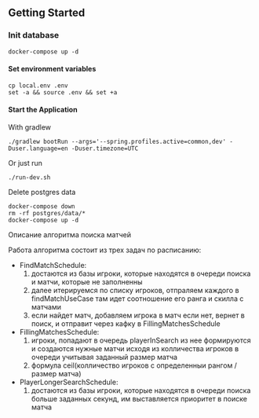 ## Getting Started

### Init database
```
docker-compose up -d
```

#### Set environment variables
```
cp local.env .env
set -a && source .env && set +a
``` 

#### Start the Application

With gradlew
```
./gradlew bootRun --args='--spring.profiles.active=common,dev' -Duser.language=en -Duser.timezone=UTC
```

Or just run
```
./run-dev.sh
```

Delete postgres data
```
docker-compose down
rm -rf postgres/data/*
docker-compose up -d
```

Описание алгоритма поиска матчей

Работа алгоритма состоит из трех задач по расписанию:
- FindMatchSchedule: 
    1) достаются из базы игроки, которые находятся в очереди поиска и матчи, которые не заполненны
    2) далее итерируемся по списку игроков, отпраляем каждого в findMatchUseCase там идет соотношение его ранга и скилла с матчами
    3) если найдет матч, добавляем игрока в матч если нет, вернет в поиск, и отправит через кафку в FillingMatchesSchedule
- FillingMatchesSchedule: 
    1) игроки, попадают в очередь playerInSearch из нее формируются и создаются нужные матчи исходя из колличества игроков в очереди учитывая заданный размер матча
    2) формула ceil(колличество игроков с определенныи рангом / размер матча)
- PlayerLongerSearchSchedule:
    1) достаются из базы игроки, которые находятся в очереди поиска больше заданных секунд, им выставляется приоритет в поиске матча